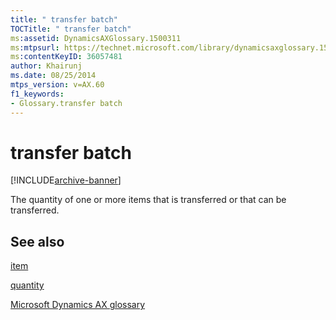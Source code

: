 ```yaml
---
title: " transfer batch"
TOCTitle: " transfer batch"
ms:assetid: DynamicsAXGlossary.1500311
ms:mtpsurl: https://technet.microsoft.com/library/dynamicsaxglossary.1500311(v=AX.60)
ms:contentKeyID: 36057481
author: Khairunj
ms.date: 08/25/2014
mtps_version: v=AX.60
f1_keywords:
- Glossary.transfer batch
---
```


# transfer batch


[!INCLUDE[archive-banner](includes/archive-banner.md)]

The quantity of one or more items that is transferred or that can be transferred.

## See also

[item](item.md)

[quantity](quantity.md)

[Microsoft Dynamics AX glossary](glossary/microsoft-dynamics-ax-glossary.md)

  


